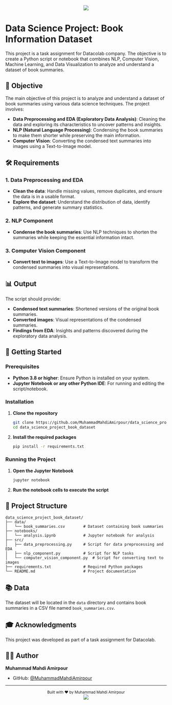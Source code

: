 <!-- Header -->
<div align="center">
  <img src="https://capsule-render.vercel.app/api?type=waving&color=gradient&customColorList=12,14,25,27&height=180&section=header&text=Data%20Science%20Project&fontSize=36&fontAlignY=35&animation=twinkling&fontColor=FFFFFF"/>
</div>

# Data Science Project: Book Information Dataset

This project is a task assignment for Datacolab company. The objective is to create a Python script or notebook that combines NLP, Computer Vision, Machine Learning, and Data Visualization to analyze and understand a dataset of book summaries.

## 🎯 Objective

The main objective of this project is to analyze and understand a dataset of book summaries using various data science techniques. The project involves:

- **Data Preprocessing and EDA (Exploratory Data Analysis)**: Cleaning the data and exploring its characteristics to uncover patterns and insights.
- **NLP (Natural Language Processing)**: Condensing the book summaries to make them shorter while preserving the main information.
- **Computer Vision**: Converting the condensed text summaries into images using a Text-to-Image model.

## 🛠️ Requirements

### 1. Data Preprocessing and EDA
- **Clean the data**: Handle missing values, remove duplicates, and ensure the data is in a usable format.
- **Explore the dataset**: Understand the distribution of data, identify patterns, and generate summary statistics.

### 2. NLP Component
- **Condense the book summaries**: Use NLP techniques to shorten the summaries while keeping the essential information intact.

### 3. Computer Vision Component
- **Convert text to images**: Use a Text-to-Image model to transform the condensed summaries into visual representations.

## 📊 Output

The script should provide:
- **Condensed text summaries**: Shortened versions of the original book summaries.
- **Converted images**: Visual representations of the condensed summaries.
- **Findings from EDA**: Insights and patterns discovered during the exploratory data analysis.

## 🚀 Getting Started

### Prerequisites
- **Python 3.8 or higher**: Ensure Python is installed on your system.
- **Jupyter Notebook or any other Python IDE**: For running and editing the script/notebook.

### Installation
1. **Clone the repository**
   ```bash
   git clone https://github.com/MuhammadMahdiAmirpour/data_science_project_book_dataset.git
   cd data_science_project_book_dataset
   ```

2. **Install the required packages**
   ```bash
   pip install -r requirements.txt
   ```

### Running the Project
1. **Open the Jupyter Notebook**
   ```bash
   jupyter notebook
   ```

2. **Run the notebook cells to execute the script**

## 📝 Project Structure

```
data_science_project_book_dataset/
├── data/
│   └── book_summaries.csv        # Dataset containing book summaries
├── notebooks/
│   └── analysis.ipynb            # Jupyter notebook for analysis
├── src/
│   ├── data_preprocessing.py     # Script for data preprocessing and EDA
│   ├── nlp_component.py          # Script for NLP tasks
│   └── computer_vision_component.py  # Script for converting text to images
├── requirements.txt              # Required Python packages
└── README.md                     # Project documentation
```

## 📚 Data

The dataset will be located in the `data` directory and contains book summaries in a CSV file named `book_summaries.csv`.

## 🎓 Acknowledgments

This project was developed as part of a task assignment for Datacolab.

## 👨‍💻 Author

**Muhammad Mahdi Amirpour**
- GitHub: [@MuhammadMahdiAmirpour](https://github.com/MuhammadMahdiAmirpour)

---

<div align="center">
  <sub>Built with ❤️ by Muhammad Mahdi Amirpour</sub>
</div>

<!-- Footer -->
<div align="center">
  <img src="https://capsule-render.vercel.app/api?type=waving&color=gradient&customColorList=12,14,25,27&height=100&section=footer"/>
</div>
